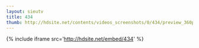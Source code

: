 ```yaml
---
layout: sieutv
title: 434
thumb: http://hdsite.net/contents/videos_screenshots/0/434/preview_360p.mp4.jpg
---
```

{% include iframe src='http://hdsite.net/embed/434' %}
 
